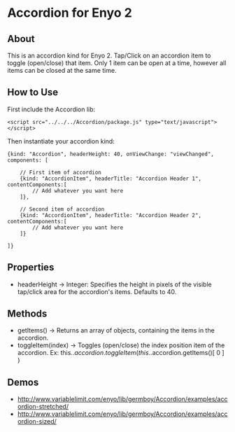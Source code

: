 Accordion for Enyo 2
====================

About
-----

This is an accordion kind for Enyo 2. Tap/Click on an accordion item to toggle (open/close) that item. Only 1 item can be open at a time, however all items can be closed at the same time.


How to Use
----------

First include the Accordion lib:

	<script src="../../../Accordion/package.js" type="text/javascript"></script>

Then instantiate your accordion kind:

	{kind: "Accordion", headerHeight: 40, onViewChange: "viewChanged", components: [
		
		// First item of accordion
		{kind: "AccordionItem", headerTitle: "Accordion Header 1", contentComponents:[
			// Add whatever you want here
		]},
		
		// Second item of accordion
		{kind: "AccordionItem", headerTitle: "Accordion Header 2", contentComponents:[
			// Add whatever you want here
		]}
		
	]}


Properties
----------

- headerHeight -> Integer: Specifies the height in pixels of the visible tap/click area for the accordion's items. Defaults to 40.


Methods
-------
	
- getItems() -> Returns an array of objects, containing the items in the accordion.
- toggleItem(index) -> Toggles (open/close) the index position item of the accordion. Ex: this.$.accordion.toggleItem( this.$.accordion.getItems()[ 0 ] )


Demos
-----

- http://www.variablelimit.com/enyo/lib/germboy/Accordion/examples/accordion-stretched/
- http://www.variablelimit.com/enyo/lib/germboy/Accordion/examples/accordion-sized/